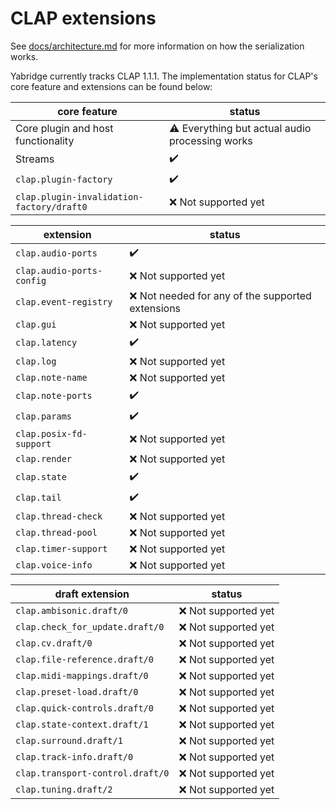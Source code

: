 # CLAP extensions

See
[docs/architecture.md](https://github.com/robbert-vdh/yabridge/blob/master/docs/architecture.md)
for more information on how the serialization works.

Yabridge currently tracks CLAP 1.1.1. The implementation status for CLAP's core feature and extensions can be found below:

| core feature                              | status                                                 |
| ----------------------------------------- | ------------------------------------------------------ |
| Core plugin and host functionality        | :warning: Everything but actual audio processing works |
| Streams                                   | :heavy_check_mark:                                     |
| `clap.plugin-factory`                     | :heavy_check_mark:                                     |
| `clap.plugin-invalidation-factory/draft0` | :x: Not supported yet                                  |

| extension                 | status                                             |
| ------------------------- | -------------------------------------------------- |
| `clap.audio-ports`        | :heavy_check_mark:                                 |
| `clap.audio-ports-config` | :x: Not supported yet                              |
| `clap.event-registry`     | :x: Not needed for any of the supported extensions |
| `clap.gui`                | :x: Not supported yet                              |
| `clap.latency`            | :heavy_check_mark:                                 |
| `clap.log`                | :x: Not supported yet                              |
| `clap.note-name`          | :x: Not supported yet                              |
| `clap.note-ports`         | :heavy_check_mark:                                 |
| `clap.params`             | :heavy_check_mark:                                 |
| `clap.posix-fd-support`   | :x: Not supported yet                              |
| `clap.render`             | :x: Not supported yet                              |
| `clap.state`              | :heavy_check_mark:                                 |
| `clap.tail`               | :heavy_check_mark:                                 |
| `clap.thread-check`       | :x: Not supported yet                              |
| `clap.thread-pool`        | :x: Not supported yet                              |
| `clap.timer-support`      | :x: Not supported yet                              |
| `clap.voice-info`         | :x: Not supported yet                              |

| draft extension                  | status                |
| -------------------------------- | --------------------- |
| `clap.ambisonic.draft/0`         | :x: Not supported yet |
| `clap.check_for_update.draft/0`  | :x: Not supported yet |
| `clap.cv.draft/0`                | :x: Not supported yet |
| `clap.file-reference.draft/0`    | :x: Not supported yet |
| `clap.midi-mappings.draft/0`     | :x: Not supported yet |
| `clap.preset-load.draft/0`       | :x: Not supported yet |
| `clap.quick-controls.draft/0`    | :x: Not supported yet |
| `clap.state-context.draft/1`     | :x: Not supported yet |
| `clap.surround.draft/1`          | :x: Not supported yet |
| `clap.track-info.draft/0`        | :x: Not supported yet |
| `clap.transport-control.draft/0` | :x: Not supported yet |
| `clap.tuning.draft/2`            | :x: Not supported yet |
